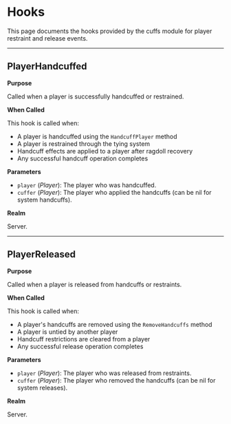 # Hooks

This page documents the hooks provided by the cuffs module for player restraint and release events.

---

## PlayerHandcuffed

**Purpose**

Called when a player is successfully handcuffed or restrained.

**When Called**

This hook is called when:
- A player is handcuffed using the `HandcuffPlayer` method
- A player is restrained through the tying system
- Handcuff effects are applied to a player after ragdoll recovery
- Any successful handcuff operation completes

**Parameters**

* `player` (*Player*): The player who was handcuffed.
* `cuffer` (*Player*): The player who applied the handcuffs (can be nil for system handcuffs).

**Realm**

Server.


---

## PlayerReleased

**Purpose**

Called when a player is released from handcuffs or restraints.

**When Called**

This hook is called when:
- A player's handcuffs are removed using the `RemoveHandcuffs` method
- A player is untied by another player
- Handcuff restrictions are cleared from a player
- Any successful release operation completes

**Parameters**

* `player` (*Player*): The player who was released from restraints.
* `cuffer` (*Player*): The player who removed the handcuffs (can be nil for system releases).

**Realm**

Server.

